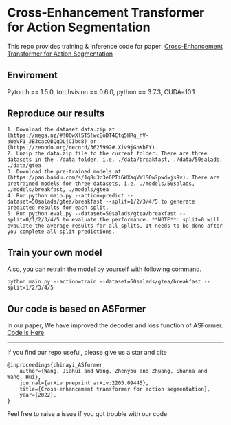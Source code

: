 # Cross-Enhancement Transformer for Action Segmentation
This repo provides training &amp; inference code for paper: [Cross-Enhancement Transformer for Action Segmentation](https://arxiv.org/abs/2205.09445.pdf) 

## Enviroment
Pytorch == 1.5.0, torchvision == 0.6.0, python == 3.7.3, CUDA=10.1

## Reproduce our results
```
1. Download the dataset data.zip at (https://mega.nz/#!O6wXlSTS!wcEoDT4Ctq5HRq_hV-aWeVF1_JB3cacQBQqOLjCIbc8) or (https://zenodo.org/record/3625992#.Xiv9jGhKhPY). 
2. Unzip the data.zip file to the current folder. There are three datasets in the ./data folder, i.e. ./data/breakfast, ./data/50salads, ./data/gtea
3. Download the pre-trained models at (https://pan.baidu.com/s/1q8u3c3e0PTi6WXaqVW1S0w?pwd=js9v). There are pretrained models for three datasets, i.e. ./models/50salads, ./models/breakfast, ./models/gtea
4. Run python main.py --action=predict --dataset=50salads/gtea/breakfast --split=1/2/3/4/5 to generate predicted results for each split.
5. Run python eval.py --dataset=50salads/gtea/breakfast --split=0/1/2/3/4/5 to evaluate the performance. **NOTE**: split=0 will evaulate the average results for all splits, It needs to be done after you complete all split predictions.
```

## Train your own model
Also, you can retrain the model by yourself with following command.
```
python main.py --action=train --dataset=50salads/gtea/breakfast --split=1/2/3/4/5
```


## Our code is based on ASFormer 
In our paper, We have improved the decoder and loss function of ASFormer.  [Code is Here](https://github.com/ChinaYi/ASFormer).


------
If you find our repo useful, please give us a star and cite
```
@inproceedings{chinayi_ASformer,  
	author={Wang, Jiahui and Wang, Zhenyou and Zhuang, Shanna and Wang, Hui}, 
	journal={arXiv preprint arXiv:2205.09445},   
	title={Cross-enhancement transformer for action segmentation},
	year={2022},  
}
```
Feel free to raise a issue if you got trouble with our code.
